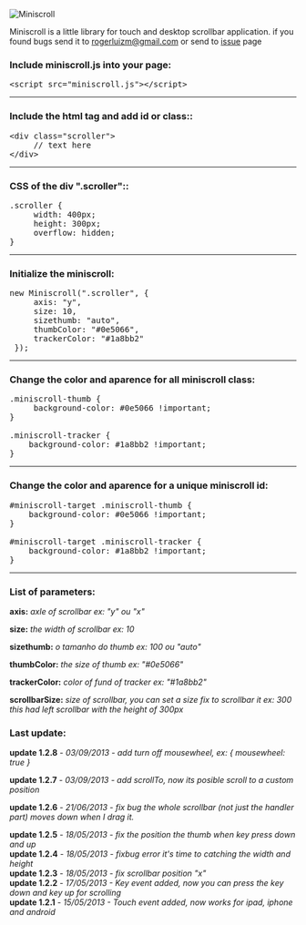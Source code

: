 ![Miniscroll](http://miniscroll.rogerluizm.com.br/fb.jpg)

Miniscroll is a little library for touch and desktop scrollbar application. if you found bugs send it to rogerluizm@gmail.com or send to <a href="https://github.com/rogerluiz/Miniscroll-JS/issues?page=1&state=open">issue</a> page


### Include miniscroll.js into your page:

<pre>
&lt;script src="miniscroll.js"&gt;&lt;/script&gt;
</pre>

***

### Include the html tag and add id or class::

<pre>
&lt;div class="scroller"&gt;
     // text here
&lt;/div&gt;
</pre>

***

### CSS of the div ".scroller"::
<pre>
.scroller {
     width: 400px;
     height: 300px;
     overflow: hidden;
}
</pre>

***

### Initialize the miniscroll:
<pre>
new Miniscroll(".scroller", {
     axis: "y",
     size: 10,
     sizethumb: "auto",
     thumbColor: "#0e5066",
     trackerColor: "#1a8bb2"
 });
</pre>

***


### Change the color and aparence for all miniscroll class:
<pre>
.miniscroll-thumb {
     background-color: #0e5066 !important;
}

.miniscroll-tracker {
    background-color: #1a8bb2 !important;
}
</pre>

***

### Change the color and aparence for a unique miniscroll id:
<pre>
&#35;miniscroll-target .miniscroll-thumb {
    background-color: #0e5066 !important;
}

&#35;miniscroll-target .miniscroll-tracker {
    background-color: #1a8bb2 !important;
}
</pre>

***

### List of parameters:
**axis:**
_axle of scrollbar ex: "y" ou "x"_

**size:**
_the width of scrollbar ex: 10_

**sizethumb:**
_o tamanho do thumb ex: 100 ou "auto"_

**thumbColor:**
_the size of thumb ex: "#0e5066"_

**trackerColor:**
_color of fund of tracker ex: "#1a8bb2"_

**scrollbarSize:**
_size of scrollbar, you can set a size fix to scrollbar it ex: 300 this had left scrollbar with the height of 300px_

### Last update:
**update 1.2.8** - _03/09/2013 - add turn off mousewheel, ex: { mousewheel: true }_

**update 1.2.7** - _03/09/2013 - add scrollTo, now its posible scroll to a custom position_

**update 1.2.6** - _21/06/2013 - fix bug the whole scrollbar (not just the handler part) moves down when I drag it._

**update 1.2.5** - _18/05/2013 - fix the position the thumb when key press down and up_<br />
**update 1.2.4** - _18/05/2013 - fixbug error it's time to catching the width and height_<br />
**update 1.2.3** - _18/05/2013 - fix scrollbar position "x"_<br />
**update 1.2.2** - _17/05/2013 - Key event added, now you can press the key down and key up for scrolling_<br />
**update 1.2.1** - _15/05/2013 - Touch event added, now works for ipad, iphone and android_<br />

